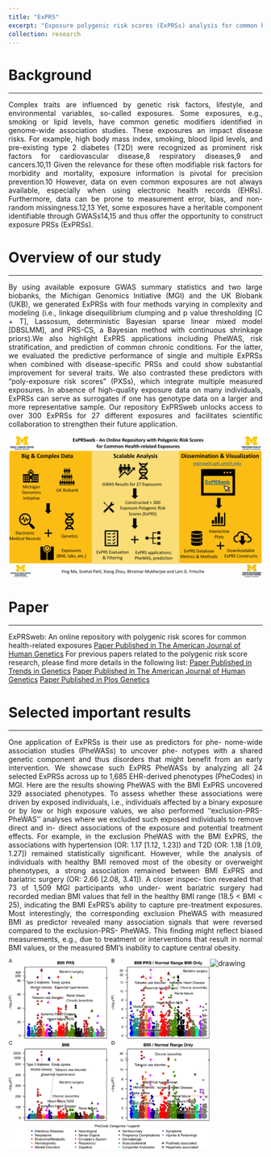 ```yaml
---
title: "ExPRS"
excerpt: "Exposure polygenic risk scores (ExPRSs) analysis for common health-related exposures in two large biobanks <br/><img src='/images/ExPRSWeb_AJHG_2022_logo.jpg' width='200'>"
collection: research
---
```


# Background
------
<p style="text-align: justify">
Complex traits are influenced by genetic risk factors, lifestyle, and environmental variables, so-called exposures. Some exposures, e.g., smoking or lipid levels, have common genetic modifiers identified in genome-wide association studies. These exposures an impact disease risks. For example, high body mass index, smoking, blood lipid levels, and pre-existing type 2 diabetes (T2D) were recognized as prominent risk factors for cardiovascular disease,8 respiratory diseases,9 and cancers.10,11 Given the relevance for these often modifiable risk factors for morbidity and mortality, exposure information is pivotal for precision prevention.10 However, data on even common exposures are not always available, especially when using electronic health records (EHRs). Furthermore, data can be prone to measurement error, bias, and non-random missingness.12,13 Yet, some exposures have a heritable component identifiable through GWASs14,15 and thus offer the opportunity to construct exposure PRSs (ExPRSs).
</p>

# Overview of our study 
------
<p style="text-align: justify">
By using available exposure GWAS summary statistics and two large biobanks, the Michigan Genomics Initiative (MGI) and the UK Biobank (UKB), we generated ExPRSs with four methods varying in complexity and modeling (i.e., linkage disequilibrium clumping and p value thresholding [C + T], Lassosum, deterministic Bayesian sparse linear mixed model [DBSLMM], and PRS-CS, a Bayesian method with continuous shrinkage priors).We also highlight ExPRS applications including PheWAS, risk stratification, and prediction of common chronic conditions. For the latter, we evaluated the predictive performance of single and multiple ExPRSs when combined with disease-specific PRSs and could show substantial improvement for several traits. We also contrasted these predictors with “poly-exposure risk scores” (PXSs), which integrate multiple measured exposures. In absence of high-quality exposure data on many individuals, ExPRSs can serve as surrogates if one has genotype data on a larger and more representative sample. Our repository ExPRSweb unlocks access to over 300 ExPRSs for 27 different exposures and facilitates scientific collaboration to strengthen their future application.
<div style="text-align: center;">
  <img src="/images/ExPRSWeb_AJHG_2022.jpg" alt="drawing" width="500"/>
</div>


# Paper
------
ExPRSweb: An online repository with polygenic risk scores for common health-related exposures
[Paper Published in The American Journal of Human Genetics](https://www.cell.com/ajhg/fulltext/S0002-9297(22)00404-9)
For previous papers related to the polygenic risk score research, please find more details in the following list:
[Paper Published in Trends in Genetics](https://www.cell.com/trends/genetics/fulltext/S0168-9525(21)00145-1)
[Paper Published in The American Journal of Human Genetics](https://www.cell.com/ajhg/pdf/S0002-9297(20)30320-7.pdf)
[Paper Published in Plos Genetics](https://journals.plos.org/plosgenetics/article?id=10.1371/journal.pgen.1009670)

# Selected important results
------
<p style="text-align: justify">
One application of ExPRSs is their use as predictors for phe- nome-wide association studies (PheWASs) to uncover phe- notypes with a shared genetic component and thus disorders that might benefit from an early intervention. We showcase such ExPRS PheWASs by analyzing all 24 selected ExPRSs across up to 1,685 EHR-derived phenotypes (PheCodes) in MGI. Here are the results showing PheWAS with the BMI ExPRS uncovered 329 associated phenotypes. To assess whether these associations were driven by exposed individuals, i.e., individuals affected by a binary exposure or by low or high exposure values, we also performed ‘‘exclusion-PRS-PheWAS’’ analyses where we excluded such exposed individuals to remove direct and in- direct associations of the exposure and potential treatment effects. For example, in the exclusion PheWAS with the BMI ExPRS, the associations with hypertension (OR: 1.17 [1.12, 1.23]) and T2D (OR: 1.18 [1.09, 1.27]) remained statistically significant. However, while the analysis of individuals with healthy BMI removed most of the obesity or overweight phenotypes, a strong association remained between BMI ExPRS and bariatric surgery (OR: 2.66 [2.08, 3.41]). A closer inspec- tion revealed that 73 of 1,509 MGI participants who under- went bariatric surgery had recorded median BMI values that fell in the healthy BMI range (18.5 < BMI < 25), indicating the BMI ExPRS’s ability to capture pre-treatment exposures. Most interestingly, the corresponding exclusion PheWAS with measured BMI as predictor revealed many association signals that were reversed compared to the exclusion-PRS- PheWAS. This finding might reflect biased measurements, e.g., due to treatment or interventions that result in normal BMI values, or the measured BMI’s inability to capture central obesity.
<div style="display: flex; justify-content: center;">
  <img src="/images/ExPRSWeb_AJHG_2022_Figure4.jpg" alt="drawing" width="400"/>
  <img src="/images/ExPRSWeb_AJHG_2022_Figure5.jpg" alt="drawing" width="400"/>
</div>


